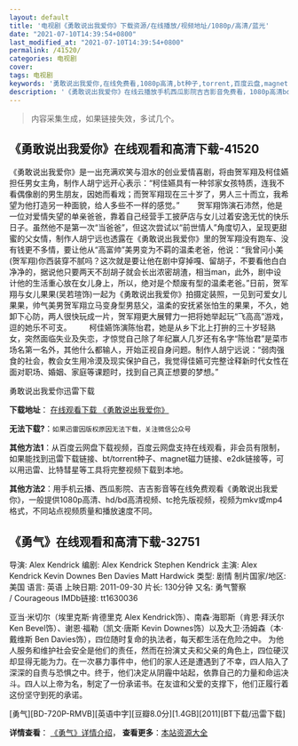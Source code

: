 ```yaml
---
layout: default
title: '电视剧《勇敢说出我爱你》下载资源/在线播放/视频地址/1080p/高清/蓝光'
date: "2021-07-10T14:39:54+0800"
last_modified_at: "2021-07-10T14:39:54+0800"
permalink: /41520/
categories: 电视剧
cover:
tags: 电视剧
keywords: '勇敢说出我爱你,在线免费看,1080p高清,bt种子,torrent,百度云盘,magnet,磁力链,迅雷下载资源'
description: '《勇敢说出我爱你》在线云播放手机西瓜影院吉吉影音免费看，1080p高清bd/hd未删减完整版和tc抢先枪版，mkv/mp4格式，附带bt/torrent种子、magnet/磁力链、百度云盘、网盘资源迅雷下载链接'
---
```


>内容采集生成，如果链接失效，多试几个。


## 《勇敢说出我爱你》在线观看和高清下载-41520

《勇敢说出我爱你》是一出充满欢笑与泪水的创业爱情喜剧，将由贺军翔及柯佳嬿担任男女主角，制作人胡宁远开心表示：“柯佳嬿具有一种邻家女孩特质，连我不看偶像剧的男生朋友，因她而看戏；而贺军翔现在三十岁了，男人三十而立，我希望为他打造另一种面貌，给人多些不一样的感觉。&rdquo; 　　贺军翔饰演石沛然，他是一位对爱情失望的单亲爸爸，靠着自己经营手工披萨店与女儿过着安逸无忧的快乐日子。虽然他不是第一次&ldquo;当爸爸&rdquo;，但这次尝试以&ldquo;前世情人”角度切入，呈现更甜蜜的父女情，制作人胡宁远也透露在《勇敢说出我爱你》里的贺军翔没有跑车、没有钱更不多情，要让他从&ldquo;高富帅&rdquo;美男变为不羁的温柔老爸，他说：“我曾问小美(贺军翔)你西装穿不腻吗？这次就是要让他在剧中穿掉嘎、留胡子，不要看他白白净净的，据说他只要两天不刮胡子就会长出浓密胡渣，相当man，此外，剧中设计他的生活重心放在女儿身上，所以，绝对是个颓废有型的温柔老爸。&rdquo;日前，贺军翔与女儿果果(吴若瑄饰)一起为《勇敢说出我爱你》拍摄定装照，一见到可爱女儿果果，帅气美男贺军翔立马变身型男慈父，温柔的安抚紧张怕生的果果，不久，她卸下心防，两人很快玩成一片，贺军翔更大展臂力一把将她举起玩“飞高高&rdquo;游戏，逗的她乐不可支。 　　柯佳嬿饰演陈怡君，她是从乡下北上打拚的三十岁轻熟女，突然面临失业及失恋，才惊觉自己除了年纪赢人几岁还有名字&ldquo;陈怡君”是菜市场名第一名外，其他什么都输人，开始正视自身问题。制作人胡宁远说：&ldquo;弱肉强食的社会，教会女生用冷漠及现实保护自己，我觉得佳嬿可完整诠释新时代女性在面对职场、婚姻、家庭等课题时，找到自己真正想要的梦想。&rdquo;


勇敢说出我爱你迅雷下载

**下载地址**： [在线观看下载 《勇敢说出我爱你》](https://www.993dy.com//vod-detail-id-10757.html) 


**无法下载?**：`如果迅雷因版权原因无法下载，关注微信公众号 `

**其他方法1**：从百度云网盘下载视频，百度云网盘支持在线观看，非会员有限制，如果能找到迅雷下载链接、bt/torrent种子、magnet磁力链接、e2dk链接等，可以用迅雷、比特彗星等工具将完整视频下载到本地。

**其他方法2**：用手机云播、西瓜影院、吉吉影音等在线免费观看《勇敢说出我爱你》，一般提供1080p高清、hd/bd高清视频、tc抢先版视频，视频为mkv或mp4格式，不同站点视频质量和播放速度不同。


## 《勇气》在线观看和高清下载-32751

导演: Alex Kendrick 编剧: Alex Kendrick Stephen Kendrick 主演: Alex Kendrick Kevin Downes Ben Davies Matt Hardwick 类型: 剧情 制片国家/地区: 美国 语言: 英语 上映日期: 2011-09-30 片长: 130分钟 又名: 勇气警察 / Courageous IMDb链接: tt1630036

亚当·米切尔（埃里克斯·肯德里克 Alex Kendrick饰）、南森·海耶斯（肯恩·拜沃尔 Ken Bevel饰）、谢恩·福勒（凯文·唐斯 Kevin Downes饰）以及大卫·汤姆森（本·戴维斯 Ben Davies饰），四位随时复命的执法者，每天都生活在危险之中。 为他人服务和维护社会安全是他们的责任，然而在扮演丈夫和父亲的角色上，四位硬汉却显得无能为力。在一次暴力事件中，他们的家人还是遭遇到了不幸，四人陷入了深深的自责与恐惧之中。终于，他们决定从阴霾中站起，依靠自己的力量和命运决斗。四人以上帝为名，制定了一份承诺书。在友谊和父爱的支撑下，他们正履行着这份坚守到死的承诺。


[勇气][BD-720P-RMVB][英语中字][豆瓣8.0分][1.4GB][2011][BT下载/迅雷下载]

**详情查看**： [《勇气》详情介绍](/movie/32751/)， **查看更多**：[本站资源大全](/movie/t/all/)

